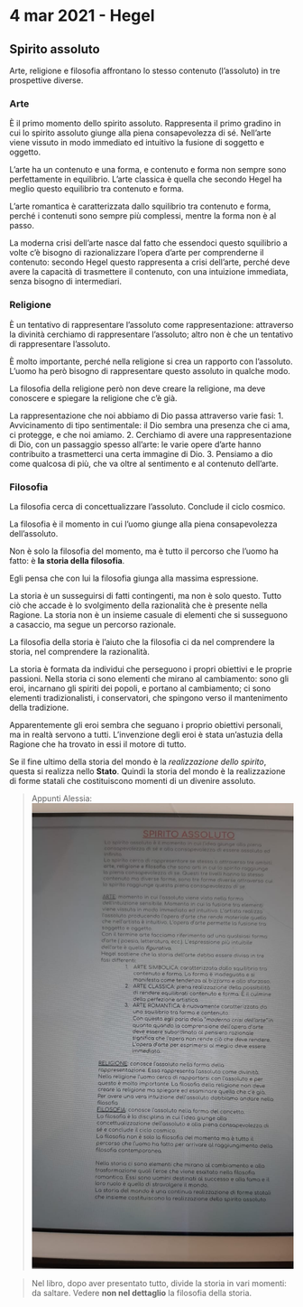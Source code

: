 # 4 mar 2021 - Hegel

## Spirito assoluto

Arte, religione e filosofia affrontano lo stesso contenuto (l’assoluto) in tre prospettive diverse.

### Arte

È il primo momento dello spirito assoluto.
Rappresenta il primo gradino in cui lo spirito assoluto giunge alla piena consapevolezza di sé. Nell’arte viene vissuto in modo immediato ed intuitivo la fusione di soggetto e oggetto.

L’arte ha un contenuto e una forma, e contenuto e forma non sempre sono perfettamente in equilibrio.
L’arte classica è quella che secondo Hegel ha meglio questo equilibrio tra contenuto e forma.

L’arte romantica è caratterizzata dallo squilibrio tra contenuto e forma, perché i contenuti sono sempre più complessi, mentre la forma non è al passo.

La moderna crisi dell’arte nasce dal fatto che essendoci questo squilibrio a volte c’è bisogno di razionalizzare l’opera d’arte per comprenderne il contenuto: secondo Hegel questo rappresenta a crisi dell’arte, perché deve avere la capacità di trasmettere il contenuto, con una intuizione immediata, senza bisogno di intermediari.

### Religione

È un tentativo di rappresentare l’assoluto come rappresentazione: attraverso la divinità cerchiamo di rappresentare l’assoluto; altro non è che un tentativo di rappresentare l’assoluto.

È molto importante, perché nella religione si crea un rapporto con l’assoluto. L’uomo ha però bisogno di rappresentare questo assoluto in qualche modo.

La filosofia della religione però non deve creare la religione, ma deve conoscere e spiegare la religione che c’è già.  

La rappresentazione che noi abbiamo di Dio passa attraverso varie fasi:
	1.	Avvicinamento di tipo sentimentale: il Dio sembra una presenza che ci ama, ci protegge, e che noi amiamo.
	2.	Cerchiamo di avere una rappresentazione di Dio, con un passaggio spesso all’arte: le varie opere d’arte hanno contribuito a trasmetterci una certa immagine di Dio.
	3.	Pensiamo a dio come qualcosa di più, che va oltre al sentimento e al contenuto dell’arte.

### Filosofia

La filosofia cerca di concettualizzare l’assoluto. Conclude il ciclo cosmico.

La filosofia è il momento in cui l’uomo giunge alla piena consapevolezza dell’assoluto.

Non è solo la filosofia del momento, ma è tutto il percorso che l’uomo ha fatto: è **la storia della filosofia**.

Egli pensa che con lui la filosofia giunga alla massima espressione.

La storia è un susseguirsi di fatti contingenti, ma non è solo questo. Tutto ciò che accade è lo svolgimento della razionalità che è presente nella Ragione.
La storia non è un insieme casuale di elementi che si susseguono a casaccio, ma segue un percorso razionale.

La filosofia della storia è l’aiuto che la filosofia ci da nel comprendere la storia, nel comprendere la razionalità.

La storia è formata da individui che perseguono i propri obiettivi e le proprie passioni.
Nella storia ci sono elementi che mirano al cambiamento: sono gli eroi, incarnano gli spiriti dei popoli, e portano al cambiamento; ci sono elementi tradizionalisti, i conservatori, che spingono verso il mantenimento della tradizione.

Apparentemente gli eroi sembra che seguano i proprio obiettivi personali, ma in realtà servono a tutti. L’invenzione degli eroi è stata un’astuzia della Ragione che ha trovato in essi il motore di tutto.

Se il fine ultimo della storia del mondo è la _realizzazione dello spirito_, questa si realizza nello **Stato**. Quindi la storia del mondo è la realizzazione di forme statali che costituiscono momenti di un divenire assoluto.

> Appunti Alessia:
> ![WhatsApp Image 2021-04-06 at 11.05.53](/assets/WhatsApp%20Image%202021-04-06%20at%2011.05.53.jpeg)

> Nel libro, dopo aver presentato tutto, divide la storia in vari momenti: da saltare. Vedere **non nel dettaglio** la filosofia della storia.
